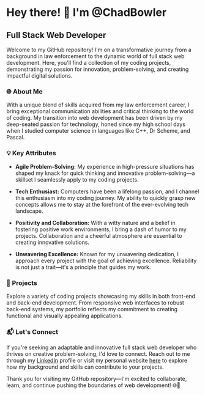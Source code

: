 # Hey there! 👋 I'm @ChadBowler

## Full Stack Web Developer

Welcome to my GitHub repository! I'm on a transformative journey from a background in law enforcement to the dynamic world of full stack web development. Here, you'll find a collection of my coding projects, demonstrating my passion for innovation, problem-solving, and creating impactful digital solutions.

### 🌐 About Me

With a unique blend of skills acquired from my law enforcement career, I bring exceptional communication abilities and critical thinking to the world of coding. My transition into web development has been driven by my deep-seated passion for technology, honed since my high school days when I studied computer science in languages like C++, Dr Scheme, and Pascal.

### 💡 Key Attributes

- **Agile Problem-Solving:** My experience in high-pressure situations has shaped my knack for quick thinking and innovative problem-solving—a skillset I seamlessly apply to my coding projects.

- **Tech Enthusiast:** Computers have been a lifelong passion, and I channel this enthusiasm into my coding journey. My ability to quickly grasp new concepts allows me to stay at the forefront of the ever-evolving tech landscape.

- **Positivity and Collaboration:** With a witty nature and a belief in fostering positive work environments, I bring a dash of humor to my projects. Collaboration and a cheerful atmosphere are essential to creating innovative solutions.

- **Unwavering Excellence:** Known for my unwavering dedication, I approach every project with the goal of achieving excellence. Reliability is not just a trait—it's a principle that guides my work.

### 🚀 Projects

Explore a variety of coding projects showcasing my skills in both front-end and back-end development. From responsive web interfaces to robust back-end systems, my portfolio reflects my commitment to creating functional and visually appealing applications.

### 📬 Let's Connect

If you're seeking an adaptable and innovative full stack web developer who thrives on creative problem-solving, I'd love to connect. Reach out to me through my [LinkedIn](https://www.linkedin.com/in/chad-bowler-82683b5/) profile or visit my personal website [here](www.chadbowler.com) to explore how my background and skills can contribute to your projects.

Thank you for visiting my GitHub repository—I'm excited to collaborate, learn, and continue pushing the boundaries of web development! 🌐🚀
